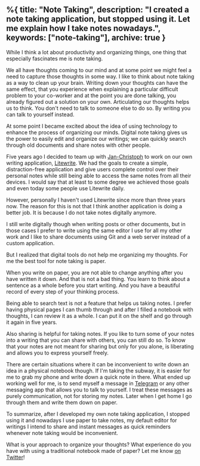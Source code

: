 %{
  title: "Note Taking",
  description: "I created a note taking application, but stopped using it. Let me explain how I take notes nowadays.",
  keywords: ["note-taking"],
  archive: true
}
---

While I think a lot about productivity and organizing things, one thing that especially fascinates me is note taking.

We all have thoughts coming to our mind and at some point we might feel a need to capture those thoughts in some way. I like to think about note taking as a way to clean up your brain. Writing down your thoughts can have the same effect, that you experience when explaining a particular difficult problem to your co-worker and at the point you are done talking, you already figured out a solution on your own. Articulating our thoughts helps us to think. You don't need to talk to someone else to do so. By writing you can talk to yourself instead.

At some point I became excited about the idea of using technology to enhance the process of organizing our minds. Digital note taking gives us the power to easily edit and organize our writings; we can quickly search through old documents and share notes with other people.

Five years ago I decided to team up with [Jan-Christoph](http://jancborchardt.net/) to work on our own writing application, [Litewrite](https://litewrite.net/). We had the goals to create a simple, distraction-free application and give users complete control over their personal notes while still being able to access the same notes from all their devices. I would say that at least to some degree we achieved those goals and even today some people use Litewrite daily.

However, personally I haven't used Litewrite since more than three years now. The reason for this is not that I think another application is doing a better job. It is because I do not take notes digitally anymore.

I still write digitally though when writing posts or other documents, but in those cases I prefer to write using the same editor I use for all my other work and I like to share documents using Git and a web server instead of a custom application.

But I realized that digital tools do not help me organizing my thoughts. For me the best tool for note taking is paper.

When you write on paper, you are not able to change anything after you have written it down. And that is not a bad thing. You learn to think about a sentence as a whole before you start writing. And you have a beautiful record of every step of your thinking process.

Being able to search text is not a feature that helps us taking notes. I prefer having physical pages I can thumb through and after I filled a notebook with thoughts, I can review it as a whole. I can put it on the shelf and go through it again in five years.

Also sharing is helpful for taking notes. If you like to turn some of your notes into a writing that you can share with others, you can still do so. To know that your notes are not meant for sharing but only for you alone, is liberating and allows you to express yourself freely.

There are certain situations where it can be inconvenient to write down an idea in a physical notebook though. If I'm taking the subway, it is easier for me to grab my phone and write down a quick note in there. What ended up working well for me, is to send myself a message in [Telegram](https://telegram.org/) or any other messaging app that allows you to talk to yourself. I treat these messages as purely communication, not for storing my notes. Later when I get home I go through them and write them down on paper.

To summarize, after I developed my own note taking application, I stopped using it and nowadays I use paper to take notes, my default editor for writings I intend to share and instant messages as quick reminders whenever note taking would be inconvenient.

What is your approach to organize your thoughts? What experience do you have with using a traditional notebook made of paper? Let me know [on Twitter](https://twitter.com/jorinvo/status/894608689528803328)!

